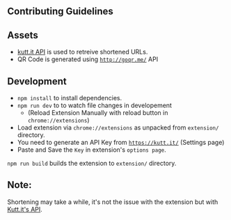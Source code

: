 ## Contributing Guidelines

## Assets
- [kutt.it API](https://github.com/thedevs-network/kutt#api) is used to retreive shortened URLs.
- QR Code is generated using <a href="http://goqr.me/">`http://goqr.me/`</a> API

## Development
- `npm install` to install dependencies.
- `npm run dev` to to watch file changes in developement 
    - (Reload Extension Manually with reload button in `chrome://extensions`)
- Load extension via `chrome://extensions` as unpacked from `extension/` directory.
- You need to generate an API Key from <a href="https://kutt.it">`https://kutt.it/`</a> (Settings page)
- Paste and Save the `Key` in extension's `options page`.

`npm run build` builds the extension to `extension/` directory.

## Note:
Shortening may take a while, it's not the issue with the extension but with <a href="https://github.com/thedevs-network/kutt">Kutt.it's API</a>.